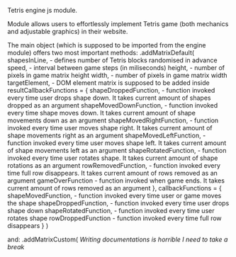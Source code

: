 Tetris engine js module.

Module allows users to effortlessly implement Tetris game (both mechanics and adjustable graphics) in their website.

The main object <Game> (which is supposed to be imported from the engine module) offers two most important methods:
.addMatrixDefault(<br>
shapesInLine, - defines number of Tetris blocks randomised in advance
speed, - interval between game steps (in miliseconds)
height, - number of pixels in game matrix height
width, - number of pixels in game matrix width
targetElement, - DOM element matrix is supposed to be added inside
resultCallbackFunctions = {
  shapeDroppedFunction, - function invoked every time user drops shape down. It takes current amount of shapes dropped as an argument
  shapeMovedDownFunction, - function invoked every time shape moves down. It takes current amount of shape movements down as an argument
  shapeMovedRightFunction, - function invoked every time user moves shape right. It takes current amount of shape movements right as an argument
  shapeMovedLeftFunction, - function invoked every time user moves shape left. It takes current amount of shape movements left as an argument
  shapeRotatedFunction, - function invoked every time user rotates shape. It takes current amount of shape rotations as an argument
  rowRemovedFunction, - function invoked every time full row disappears. It takes current amount of rows removed as an argument
  gameOverFunction - function invoked when game ends. It takes current amount of rows removed as an argument
},
callbackFunctions = {
  shapeMovedFunction, - function invoked every time user or game moves the shape
  shapeDroppedFunction, - function invoked every time user drops shape down
  shapeRotatedFunction, - function invoked every time user rotates shape
  rowDroppedFunction - function invoked every time full row disappears
}
)

and:
.addMatrixCustom( *Writing documentations is horrible I need to take a break*
